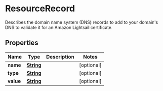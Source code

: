 

# ResourceRecord

Describes the domain name system (DNS) records to add to your domain's DNS to validate it for an Amazon Lightsail certificate.

## Properties

| Name | Type | Description | Notes |
|------------ | ------------- | ------------- | -------------|
|**name** | [**String**](String.md) |  |  [optional] |
|**type** | [**String**](String.md) |  |  [optional] |
|**value** | [**String**](String.md) |  |  [optional] |



